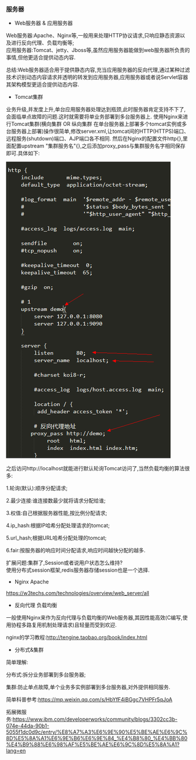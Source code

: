 ### 服务器  

- Web服务器 & 应用服务器

Web服务器:Apache、Nginx等,一般用来处理HTTP协议请求,只响应静态资源以及进行反向代理、负载均衡等;     
应用服务器:Tomcat、jetty、Jboss等,虽然应用服务器能做到web服务器所负责的事情,但他更适合提供动态内容.  

总结:Web服务器适合用于提供静态内容,充当应用服务器的反向代理,通过某种过滤技术识别动态内容请求并透明的转发到应用服务器,应用服务器或者说Servlet容器其架构模型更适合提供动态内容.  

- Tomcat集群   

业务升级,并发度上升,单台应用服务器处理达到瓶颈,此时服务器肯定支持不下了,会面临单点故障的问题.这时就需要将单业务部署到多台服务器上.
使用Nginx来进行Tomcat集群(横向集群 OR 纵向集群 在单台服务器上部署多个tomcat实例或多台服务器上部署)操作很简单,修改server.xml,让tomcat间的HTTP(HTTPS)端口、远程服务(shutdown)端口、AJP端口各不相同. 
然后在Nginx的配置文件http{},里面配置upstream "集群服务名"{},之后添加proxy_pass与集群服务名字相同保存即可.具体如下:   

![Nginx配置负载均衡](https://raw.githubusercontent.com/MelloChan/java-interview/master/image/Nginx%E8%B4%9F%E8%BD%BD%E5%9D%87%E8%A1%A1.png)  

之后访问http://localhost就能进行默认轮询Tomcat访问了,当然负载均衡的算法很多:  

1.轮询(默认):顺序分配请求;    

2.最少连接:谁连接数最少就将请求分配给谁;  

3.权值:自己根据服务器性能,按比例分配请求;   

4.ip_hash:根据IP哈希分配处理请求的tomcat;  

5.url_hash;根据URL哈希分配处理的tomcat;     

6.fair:按服务器的响应时间分配请求,响应时间越快分配的越多.  
  
扩展问题:集群了,Session或者说用户状态怎么维持?  
使用分布式session框架,redis服务器存储session也是一个选择.    
  
- Nginx Apache  

https://w3techs.com/technologies/overview/web_server/all

- 反向代理 负载均衡  

一般使用Nginx来作为反向代理与负载均衡的Web服务器,其因性能高效(C编写,使用协程多路复用机制处理请求)且轻量而受到欢迎.      

nginx的学习教程:http://tengine.taobao.org/book/index.html   

- 分布式&集群 

简单理解:  

分布式:拆分业务部署到多台服务器;    

集群:防止单点故障,单个业务多实例部署到多台服务器,对外提供相同服务.    

简单科普参考:https://mp.weixin.qq.com/s/HbYfF4iBGgc7VHPFr5qJoA  

拓展微服务:https://www.ibm.com/developerworks/community/blogs/3302cc3b-074e-44da-90b1-5055f1dc0d9c/entry/%E8%A7%A3%E6%9E%90%E5%BE%AE%E6%9C%8D%E5%8A%A1%E6%9E%B6%E6%9E%84_%E4%B8%80_%E4%BB%80%E4%B9%88%E6%98%AF%E5%BE%AE%E6%9C%8D%E5%8A%A1?lang=en